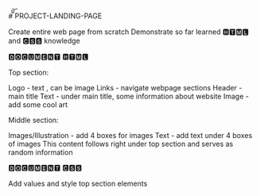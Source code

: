 #̿͆͝  PROJECT-LANDING-PAGE

Create entire web page from scratch 
Demonstrate so far learned 🅷🆃🅼🅻 and 🅲🆂🆂 knowledge

🅳🅾🅲🆄🅼🅴🅽🆃 🅷🆃🅼🅻

Top section: 

Logo - text , can be image
Links - navigate webpage sections
Header - main title
Text - under main title, some information about website
Image - add some cool art

Middle section:

Images/Illustration - add 4 boxes for images
Text - add text under 4 boxes of images
This content follows right under top section and serves as random information



🅳🅾🅲🆄🅼🅴🅽🆃 🅲🆂🆂

Add values and style top section elements
